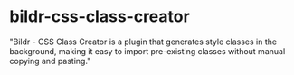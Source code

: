 # bildr-css-class-creator
"Bildr - CSS Class Creator is a plugin that generates style classes in the background, making it easy to import pre-existing classes without manual copying and pasting."
